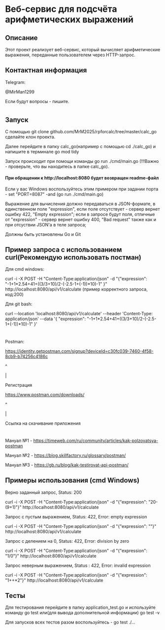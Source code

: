 # Веб-сервис для подсчёта арифметических выражений
## Описание
Этот проект реализует веб-сервис, который вычисляет арифметические выражения, переданные пользователем через HTTP-запрос.



## Контактная информация
Telegram:

@MirMan1299

Если будут вопросы - пишите.
#


## Запуск 
С помощью git clone github.com/MrM2025/rpforcalc/tree/master/calc_go сделайте клон проекта. 

Далее перейдите в папку calc_go(например с помощью cd ./calc_go) и напишите в терминале go mod tidy

Запуск происходит при помощи команды go run ./cmd/main.go (!!!Важно - проверьте, что вы находитесь в папке calc_go).

#### При обращении к http://localhost:8080 будет возвращен readme-файл

Если у вас Windows воспользуйтесь этим примером при задании порта - set "PORT=8087" -and (go run ./cmd/main.go)

Выражение для вычисления должно передаваться в JSON-формате, в единственном поле "expression", если поле отсутствует - сервер вернет ошибку 422, "Empty expression"; если в запросе будут поля, отличные от "expression" - сервер вернет ошибку 400, "Bad request" также как и при отсуствии JSON'а в теле запроса;

Должны быть установлены Go и Git

## Пример запроса с использованием curl(Рекомендую использовать постман)
Для cmd windows:  

 curl -i -X POST -H "Content-Type:application/json" -d "{\"expression\": \"-1+1*2.54+41+((3/3+10)/2-(-2.5-1+(-1))*10)-1\" }" http://localhost:8080/api/v1/calculate (пример корректного запроса, код:200)

Для git bash:

curl --location 'localhost:8080/api/v1/calculate' --header 'Content-Type: application/json' --data '{ "expression": "-1+1*2.54+41+((3/3+10)/2-(-2.5-1+(-1))*10)-1" }'
#

Postman:

https://identity.getpostman.com/signup?deviceId=c30fc039-7460-4f58-8cb9-b74256c4186c  

^

|

Регистрация

https://www.postman.com/downloads/

^

|

Ссылка на скачивание приложения    

#
Мануал №1 - https://timeweb.com/ru/community/articles/kak-polzovatsya-postman

Мануал №2 - https://blog.skillfactory.ru/glossary/postman/

Мануал №3 - https://gb.ru/blog/kak-testirovat-api-postman/

## Примеры использования (cmd Windows)

Верно заданный запрос, Status: 200

curl -i -X POST -H "Content-Type:application/json" -d "{\"expression\": \"20-(9+1)\"}" http://localhost:8080/api/v1/calculate

Запрос с пустым выражением, Status: 422, Error: empty expression

curl -i -X POST -H "Content-Type:application/json" -d "{\"expression\": \"\"}" http://localhost:8080/api/v1/calculate

Запрос с делением на 0, Status: 422, Error: division by zero

curl -i -X POST -H "Content-Type:application/json" -d "{\"expression\": \"1/0\"}" http://localhost:8080/api/v1/calculate

Запрос неверным выражением, Status : 422, Error: invalid expression

curl -i -X POST -H "Content-Type:application/json" -d "{\"expression\": \"1++*2\"}" http://localhost:8080/api/v1/calculate

## Тесты
Для тестирования перейдите в папку application_test.go и используйте команду go test или(для вывода дополнительной информации) go test -v

Для запусков всех тестов разом воспользуйтесь - go test ./...

